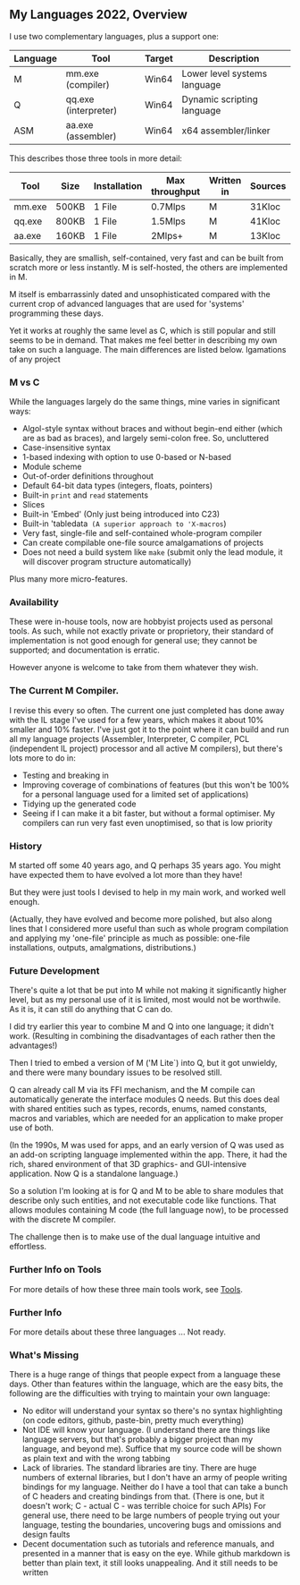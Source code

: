 ## My Languages 2022, Overview

I use two complementary languages, plus a support one:

Language | Tool | Target | Description
--- | --- | --- | ---
M | mm.exe (compiler) | Win64 | Lower level systems language
Q | qq.exe (interpreter) | Win64 | Dynamic scripting language
ASM | aa.exe (assembler) | Win64 | x64 assembler/linker

This describes those three tools in more detail:

Tool | Size |Installation | Max throughput | Written in | Sources | Build time | Dependencies
--- | --- | --- | --- | --- | --- | --- | ---
mm.exe | 500KB | 1 File | 0.7Mlps |M |  31Kloc | 80ms | None
qq.exe | 800KB | 1 File | 1.5Mlps | M |  41Kloc | 100ms | None
aa.exe | 160KB | 1 File | 2Mlps+ | M | 13Kloc | 50ms | None

Basically, they are smallish, self-contained, very fast and can be built from scratch more or less instantly. M is self-hosted, the others are implemented in M.

M itself is embarrassinly dated and unsophisticated compared with the current crop of advanced languages that are used for 'systems' programming these days.

Yet it works at roughly the same level as C, which is still popular and still seems to be in demand. That makes me feel better in describing my own take on such a language. The main differences are listed below.
lgamations of any project

### M vs C

While the languages largely do the same things, mine varies in significant ways:

* Algol-style syntax without braces and without begin-end either (which are as bad as braces), and largely semi-colon free. So, uncluttered
* Case-insensitive syntax
* 1-based indexing with option to use 0-based or N-based
* Module scheme
* Out-of-order definitions throughout
* Default 64-bit data types (integers, floats, pointers)
* Built-in `print` and `read` statements
* Slices
* Built-in 'Embed' (Only just being introduced into C23)
* Built-in 'tabledata` (A superior approach to 'X-macros`)
* Very fast, single-file and self-contained whole-program compiler
* Can create compilable one-file source amalgamations of projects
* Does not need a build system like `make` (submit only the lead module, it will discover program structure automatically)

Plus many more micro-features.

###  Availability

These were in-house tools, now are hobbyist projects used as personal tools. As such, while not exactly private or proprietory, their standard of implementation is not good enough for general use; they cannot be supported; and documentation is erratic.

However anyone is welcome to take from them whatever they wish.

### The Current M Compiler.

I revise this every so often. The current one just completed has done away with the IL stage I've used for a few years, which makes it about 10% smaller and 10% faster. I've just got it to the point where it can build and run all my language projects (Assembler, Interpreter, C compiler, PCL (independent IL project) processor and all active M compilers), but there's lots more to do in:

* Testing and breaking in
* Improving coverage of combinations of features (but this won't be 100% for a personal language used for a limited set of applications)
* Tidying up the generated code
* Seeing if I can make it a bit faster, but without a formal optimiser. My compilers can run very fast even unoptimised, so that is low priority

### History

M started off some 40 years ago, and Q perhaps 35 years ago. You might have expected them to have evolved a lot more than they have!

But they were just tools I devised to help in my main work, and worked well enough.

(Actually, they have evolved and become more polished, but also along lines that I considered more useful than such as whole program compilation and applying my 'one-file' principle as much as possible: one-file installations, outputs, amalgmations, distributions.)

### Future Development

There's quite a lot that be put into M while not making it significantly higher level, but as my personal use of it is limited, most would not be worthwile. As it is, it can still do anything that C can do.

I did try earlier this year to combine M and Q into one language; it didn't work. (Resulting in combining the disadvantages of each rather then the advantages!)

Then I tried to embed a version of M ('M Lite`) into Q, but it got unwieldy, and there were many boundary issues to be resolved still.

Q can already call M via its FFI mechanism, and the M compile can automatically generate the interface modules Q needs. But this does deal with shared entities such as types, records, enums, named constants, macros and variables, which are needed for an application to make proper use of both.

(In the 1990s, M was used for apps, and an early version of Q was used as an add-on scripting language implemented within the app. There, it had the rich, shared environment of that 3D graphics- and GUI-intensive application. Now Q is a standalone language.)

So a solution I'm looking at is for Q and M to be able to share modules that describe only such entities, and not executable code like functions. That allows modules containing M code (the full language now), to be processed with the discrete M compiler.

The challenge then is to make use of the dual language intuitive and effortless.

### Further Info on Tools

For more details of how these three main tools work, see [Tools](Tools.md).

### Further Info

For more details about these three languages ... Not ready.

### What's Missing

There is a huge range of things that people expect from a language these days. Other than features within the language, which are the easy bits, the following are the difficulties with trying to maintain your own language:

* No editor will understand your syntax so there's no syntax highlighting (on code editors, github, paste-bin, pretty much everything)
* Not IDE will know your language. (I understand there are things like language servers, but that's probably a bigger project than my language, and beyond me). Suffice that my source code will be shown as plain text and with the wrong tabbing
* Lack of libraries. The standard libraries are tiny. There are huge numbers of external libraries, but I don't have an army of people writing bindings for my language. Neither do I have a tool that can take a bunch of C headers and creating bindings from that. (There is one, but it doesn't work; C - actual C - was terrible choice for such APIs)
For general use, there need to be large numbers of people trying out your language, testing the boundaries, uncovering bugs and omissions and design faults
* Decent documentation such as tutorials and reference manuals, and presented in a manner that is easy on the eye. While github markdown is better than plain text, it still looks unappealing. And it still needs to be written

